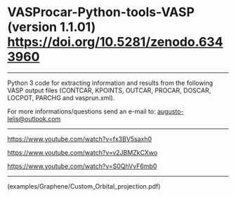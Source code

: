 # VASProcar-Python-tools-VASP (version 1.1.01) https://doi.org/10.5281/zenodo.6343960

------------------------------------------------------------------------

Python 3 code for extracting information and results from the following VASP output files (CONTCAR, KPOINTS, OUTCAR, PROCAR, DOSCAR, LOCPOT, PARCHG and vasprun.xml).

For more informations/questions send an e-mail to: augusto-lelis@outlook.com

------------------------------------------------------------------------

https://www.youtube.com/watch?v=fx3BV5saxh0

https://www.youtube.com/watch?v=v2JBMZkCXwo

https://www.youtube.com/watch?v=S0QhVvF6mb0

------------------------------------------------------------------------

(examples/Graphene/Custom_Orbital_projection.pdf)
